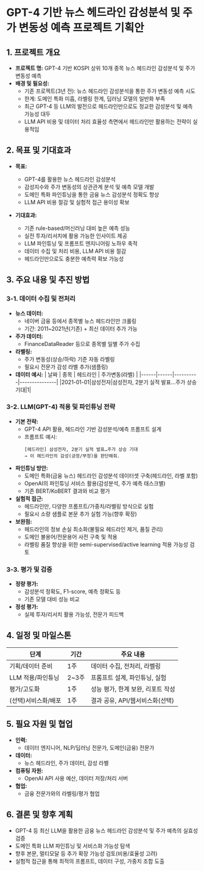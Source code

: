 # GPT-4 기반 뉴스 헤드라인 감성분석 및 주가 변동성 예측 프로젝트 기획안

## 1. 프로젝트 개요

- **프로젝트 명:** GPT-4 기반 KOSPI 상위 10개 종목 뉴스 헤드라인 감성분석 및 주가 변동성 예측
- **배경 및 필요성:**
  - 기존 프로젝트(3년 전): 뉴스 헤드라인 감성분석을 통한 주가 변동성 예측 시도
  - 한계: 도메인 특화 미흡, 라벨링 한계, 딥러닝 모델의 일반화 부족
  - 최근 GPT-4 등 LLM의 발전으로 헤드라인만으로도 정교한 감성분석 및 예측 가능성 대두
  - LLM API 비용 및 데이터 처리 효율성 측면에서 헤드라인만 활용하는 전략이 실용적임

## 2. 목표 및 기대효과

- **목표:**

  - GPT-4를 활용한 뉴스 헤드라인 감성분석
  - 감성지수와 주가 변동성의 상관관계 분석 및 예측 모델 개발
  - 도메인 특화 파인튜닝을 통한 금융 뉴스 감성분석 정확도 향상
  - LLM API 비용 절감 및 실험적 접근 용이성 확보

- **기대효과:**
  - 기존 rule-based/머신러닝 대비 높은 예측 성능
  - 실전 투자/리서치에 활용 가능한 인사이트 제공
  - LLM 파인튜닝 및 프롬프트 엔지니어링 노하우 축적
  - 데이터 수집 및 처리 비용, LLM API 비용 절감
  - 헤드라인만으로도 충분한 예측력 확보 가능성

## 3. 주요 내용 및 추진 방법

### 3-1. 데이터 수집 및 전처리

- **뉴스 데이터:**
  - 네이버 금융 등에서 종목별 뉴스 헤드라인만 크롤링
  - 기간: 2011~2021년(기존) + 최신 데이터 추가 가능
- **주가 데이터:**
  - FinanceDataReader 등으로 종목별 일별 주가 수집
- **라벨링:**
  - 주가 변동성(상승/하락) 기준 자동 라벨링
  - 필요시 전문가 감성 라벨 추가(샘플링)
- **데이터 예시:**
  | 날짜 | 종목 | 헤드라인 | 주가변동(라벨) |
  |------|------|----------|---------------|
  |2021-01-01|삼성전자|삼성전자, 2분기 실적 발표…주가 상승 기대|1|

### 3-2. LLM(GPT-4) 적용 및 파인튜닝 전략

- **기본 전략:**
  - GPT-4 API 활용, 헤드라인 기반 감성분석/예측 프롬프트 설계
  - 프롬프트 예시:
    ```
    [헤드라인] 삼성전자, 2분기 실적 발표…주가 상승 기대
    → 이 헤드라인의 감성(긍정/부정)을 판단해줘.
    ```
- **파인튜닝 방안:**
  - 도메인 특화(금융 뉴스) 헤드라인 감성분석 데이터셋 구축(헤드라인, 라벨 포함)
  - OpenAI의 파인튜닝 서비스 활용(감성분석, 주가 예측 태스크별)
  - 기존 BERT/KoBERT 결과와 비교 평가
- **실험적 접근:**
  - 헤드라인만, 다양한 프롬프트/가중치/라벨링 방식으로 실험
  - 필요시 소량 샘플로 본문 추가 실험 가능(향후 확장)
- **보완점:**
  - 헤드라인의 정보 손실 최소화(불필요 헤드라인 제거, 품질 관리)
  - 도메인 불용어/전문용어 사전 구축 및 적용
  - 라벨링 품질 향상을 위한 semi-supervised/active learning 적용 가능성 검토

### 3-3. 평가 및 검증

- **정량 평가:**
  - 감성분석 정확도, F1-score, 예측 정확도 등
  - 기존 모델 대비 성능 비교
- **정성 평가:**
  - 실제 투자/리서치 활용 가능성, 전문가 피드백

## 4. 일정 및 마일스톤

| 단계                | 기간  | 주요 내용                         |
| ------------------- | ----- | --------------------------------- |
| 기획/데이터 준비    | 1주   | 데이터 수집, 전처리, 라벨링       |
| LLM 적용/파인튜닝   | 2~3주 | 프롬프트 설계, 파인튜닝, 실험     |
| 평가/고도화         | 1주   | 성능 평가, 한계 보완, 리포트 작성 |
| (선택)서비스화/배포 | 1주   | 결과 공유, API/웹서비스화(선택)   |

## 5. 필요 자원 및 협업

- **인력:**
  - 데이터 엔지니어, NLP/딥러닝 전문가, 도메인(금융) 전문가
- **데이터:**
  - 뉴스 헤드라인, 주가 데이터, 감성 라벨
- **컴퓨팅 자원:**
  - OpenAI API 사용 예산, 데이터 저장/처리 서버
- **협업:**
  - 금융 전문가와의 라벨링/평가 협업

## 6. 결론 및 향후 계획

- GPT-4 등 최신 LLM을 활용한 금융 뉴스 헤드라인 감성분석 및 주가 예측의 실효성 검증
- 도메인 특화 LLM 파인튜닝 및 서비스화 가능성 탐색
- 향후 본문, 멀티모달 등 추가 확장 가능성 검토(비용/효율성 고려)
- 실험적 접근을 통해 최적의 프롬프트, 데이터 구성, 가중치 조합 도출
